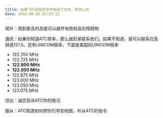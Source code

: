 ```yaml
---
title: 如果飞行员在天空中失去了方向，该怎么办
date: 2015-06-26 03:21:23
---
```





爬升：爬到更高的高度可以避开地势较高的障碍物



通讯：如果你知道ATC频率，那么就赶紧联系他们。如果不知道，就可以联系应急频道121.5。还有UNICOM频率，下面是美国的UNICOM频率


* 122.700 MHz
* 122.725 MHz
* **122.800 MHz**
* **122.950 MHz**
* 122.975 MHz
* 123.000 MHz
* 123.050 MHz
* 123.075 MHz


坦白：诚实告诉ATC你的情况



服从：ATC知道如何把你引导到地面，听从ATC的指令
